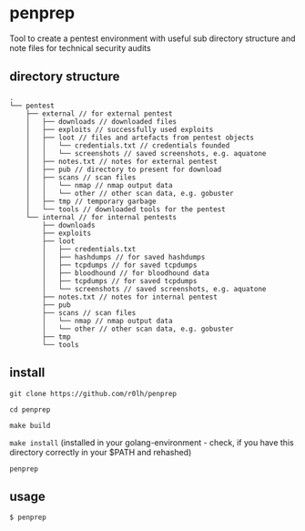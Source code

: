 # penprep
Tool to create a pentest environment with useful sub directory structure and note files for technical security audits

## directory structure
```
.
└── pentest
    ├── external // for external pentest
    │   ├── downloads // downloaded files
    │   ├── exploits // successfully used exploits
    │   ├── loot // files and artefacts from pentest objects
    │   │   └── credentials.txt // credentials founded
    │   │   └── screenshots // saved screenshots, e.g. aquatone
    │   ├── notes.txt // notes for external pentest
    │   ├── pub // directory to present for download
    │   ├── scans // scan files
    │   │   └── nmap // nmap output data
    │   │   └── other // other scan data, e.g. gobuster
    │   ├── tmp // temporary garbage
    │   └── tools // downloaded tools for the pentest 
    └── internal // for internal pentests
        ├── downloads
        ├── exploits
        ├── loot
        │   ├── credentials.txt
        │   ├── hashdumps // for saved hashdumps 
        │   ├── tcpdumps // for saved tcpdumps 
        │   ├── bloodhound // for bloodhound data
        │   ├── tcpdumps // for saved tcpdumps 
        │   └── screenshots // saved screenshots, e.g. aquatone
        ├── notes.txt // notes for internal pentest
        ├── pub
        ├── scans // scan files
        │   └── nmap // nmap output data
        │   └── other // other scan data, e.g. gobuster
        ├── tmp
        └── tools
```

## install
`git clone https://github.com/r0lh/penprep`

`cd penprep`

`make build`

`make install`
(installed in your golang-environment - check, if you have this directory correctly in your $PATH and rehashed)

`penprep`

## usage

`$ penprep`


